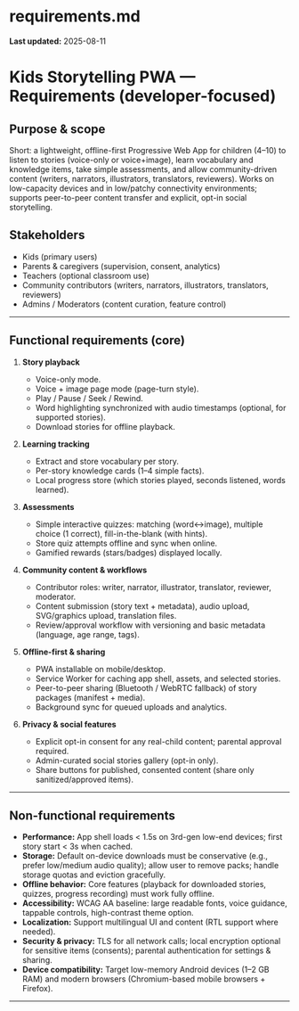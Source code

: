# requirements.md
**Last updated:** 2025-08-11

# Kids Storytelling PWA — Requirements (developer-focused)

## Purpose & scope
Short: a lightweight, offline-first Progressive Web App for children (4–10) to listen to stories (voice-only or voice+image), learn vocabulary and knowledge items, take simple assessments, and allow community-driven content (writers, narrators, illustrators, translators, reviewers). Works on low-capacity devices and in low/patchy connectivity environments; supports peer-to-peer content transfer and explicit, opt-in social storytelling.

## Stakeholders
- Kids (primary users)
- Parents & caregivers (supervision, consent, analytics)
- Teachers (optional classroom use)
- Community contributors (writers, narrators, illustrators, translators, reviewers)
- Admins / Moderators (content curation, feature control)

---

## Functional requirements (core)
1. **Story playback**
   - Voice-only mode.
   - Voice + image page mode (page-turn style).
   - Play / Pause / Seek / Rewind.
   - Word highlighting synchronized with audio timestamps (optional, for supported stories).
   - Download stories for offline playback.

2. **Learning tracking**
   - Extract and store vocabulary per story.
   - Per-story knowledge cards (1–4 simple facts).
   - Local progress store (which stories played, seconds listened, words learned).

3. **Assessments**
   - Simple interactive quizzes: matching (word↔image), multiple choice (1 correct), fill-in-the-blank (with hints).
   - Store quiz attempts offline and sync when online.
   - Gamified rewards (stars/badges) displayed locally.

4. **Community content & workflows**
   - Contributor roles: writer, narrator, illustrator, translator, reviewer, moderator.
   - Content submission (story text + metadata), audio upload, SVG/graphics upload, translation files.
   - Review/approval workflow with versioning and basic metadata (language, age range, tags).

5. **Offline-first & sharing**
   - PWA installable on mobile/desktop.
   - Service Worker for caching app shell, assets, and selected stories.
   - Peer-to-peer sharing (Bluetooth / WebRTC fallback) of story packages (manifest + media).
   - Background sync for queued uploads and analytics.

6. **Privacy & social features**
   - Explicit opt-in consent for any real-child content; parental approval required.
   - Admin-curated social stories gallery (opt-in only).
   - Share buttons for published, consented content (share only sanitized/approved items).

---

## Non-functional requirements
- **Performance:** App shell loads < 1.5s on 3rd-gen low-end devices; first story start < 3s when cached.
- **Storage:** Default on-device downloads must be conservative (e.g., prefer low/medium audio quality); allow user to remove packs; handle storage quotas and eviction gracefully.
- **Offline behavior:** Core features (playback for downloaded stories, quizzes, progress recording) must work fully offline.
- **Accessibility:** WCAG AA baseline: large readable fonts, voice guidance, tappable controls, high-contrast theme option.
- **Localization:** Support multilingual UI and content (RTL support where needed).
- **Security & privacy:** TLS for all network calls; local encryption optional for sensitive items (consents); parental authentication for settings & sharing.
- **Device compatibility:** Target low-memory Android devices (1–2 GB RAM) and modern browsers (Chromium-based mobile browsers + Firefox).

---
